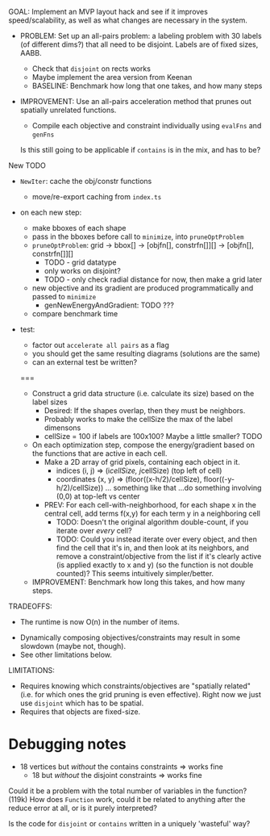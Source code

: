GOAL: Implement an MVP layout hack and see if it improves speed/scalability, as well as what changes are necessary in the system.

- PROBLEM: Set up an all-pairs problem: a labeling problem with 30 labels (of different dims?) that all need to be disjoint. Labels are of fixed sizes, AABB.
  - Check that `disjoint` on rects works
  - Maybe implement the area version from Keenan
  - BASELINE: Benchmark how long that one takes, and how many steps

- IMPROVEMENT: Use an all-pairs acceleration method that prunes out spatially unrelated functions.
  - Compile each objective and constraint individually using `evalFns` and `genFns`
  
  Is this still going to be applicable if `contains` is in the mix, and has to be?

New TODO
- `NewIter`: cache the obj/constr functions
  - move/re-export caching from `index.ts`

- on each new step:
  - make bboxes of each shape
  - pass in the bboxes before call to `minimize`, into `pruneOptProblem`
  - `pruneOptProblem`: grid -> bbox[] -> [objfn[], constrfn[]][] -> [objfn[], constrfn[]][]
    - TODO - grid datatype
    - only works on disjoint?
    - TODO - only check radial distance for now, then make a grid later
  - new objective and its gradient are produced programmatically and passed to `minimize`
    - genNewEnergyAndGradient: TODO ???
  - compare benchmark time

- test:
  - factor out `accelerate all pairs` as a flag
  - you should get the same resulting diagrams (solutions are the same)
  - can an external test be written?
  
  ===
  
  - Construct a grid data structure (i.e. calculate its size) based on the label sizes
    - Desired: If the shapes overlap, then they must be neighbors.
    - Probably works to make the cellSize the max of the label dimensons
    - cellSize = 100 if labels are 100x100? Maybe a little smaller? TODO
  - On each optimization step, compose the energy/gradient based on the functions that are active in each cell.
    - Make a 2D array of grid pixels, containing each object in it.
      - indices (i, j) => (i*cellSize, j*cellSize) (top left of cell)
      - coordinates (x, y) => (floor((x-h/2)/cellSize), floor((-y-h/2)/cellSize)) ... something like that
        ...do something involving (0,0) at top-left vs center
    - PREV: For each cell-with-neighborhood, for each shape x in the central cell, add terms f(x,y) for each term y in a neighboring cell
      - TODO: Doesn't the original algorithm double-count, if you iterate over *every* cell?
      - TODO: Could you instead iterate over every object, and then find the cell that it's in, and then look at its neighbors, and remove a constraint/objective from the list if it's clearly active (is applied exactly to x and y) (so the function is not double counted)? This seems intuitively simpler/better.
  - IMPROVEMENT: Benchmark how long this takes, and how many steps.

TRADEOFFS:
+ The runtime is now O(n) in the number of items.
- Dynamically composing objectives/constraints may result in some slowdown (maybe not, though).
- See other limitations below.

LIMITATIONS:
- Requires knowing which constraints/objectives are "spatially related" (i.e. for which ones the grid pruning is even effective). Right now we just use `disjoint` which has to be spatial.
- Requires that objects are fixed-size.

# Debugging notes
- 18 vertices but *without* the contains constraints => works fine
  - 18 but *without* the disjoint constraints => works fine

Could it be a problem with the total number of variables in the function? (119k)
How does `Function` work, could it be related to anything after the reduce error at all, or is it purely interpreted?

Is the code for `disjoint` or `contains` written in a uniquely 'wasteful' way?
